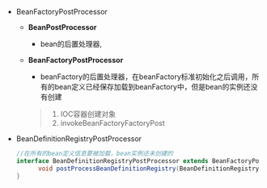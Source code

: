 - BeanFactoryPostProcessor
  
  - **BeanPostProcessor**
  
    - bean的后置处理器,
  
  - **BeanFactoryPostProcessor**
  
    - beanFactory的后置处理器，在beanFactory标准初始化之后调用，所有的bean定义已经保存加载到beanFactory中，但是bean的实例还没有创建
  
    > 1. IOC容器创建对象
    > 2. invokeBeanFactoryFactoryPost
  
- BeanDefinitionRegistryPostProcessor 
  
  ```java
  //在所有的bean定义信息要被加载，bean实例还未创建的 
  interface BeanDefinitionRegistryPostProcessor extends BeanFactoryPostProcessor{
    	void postProcessBeanDefinitionRegistry(BeanDefinitionRegistry registry) throws BeansException;
  }
  ```
  
  

